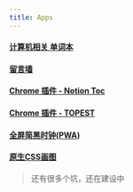 ```yaml
---
title: Apps
---
```


#### [计算机相关 单词本](/cs_english)
#### [留言墙](/comment/)
#### [Chrome 插件 - Notion Toc](https://github.com/scarsu/Notion-Chrome-Toc-Extension)
#### [Chrome 插件 - TOPEST](https://github.com/scarsu/Topest-Chrome-Extension)
#### <a href="/pwa/clock/index.html" target="_blank">全屏简黑时钟(PWA)</a>
#### <a href="/asset/css-pic.html" target="_blank">原生CSS画图</a>

> 还有很多个坑，还在建设中

<!-- - Chrome 插件：书签同步助手(使用gist 拉取数据/上传数据/监控书签更改自动上传)
- 浏览器书签生成器(将网址信息+链接数据，转换为浏览器可导入的html书签文件)
- 访问数据
- 随机手机壁纸
- 在线图片转换工具
- 番茄钟
- 随机一句芬芳 -->

<!-- #### 7.愿望清单 -->
<!-- ```js
//有想的请联系我邮箱  scarsu001@gmail.com
``` -->